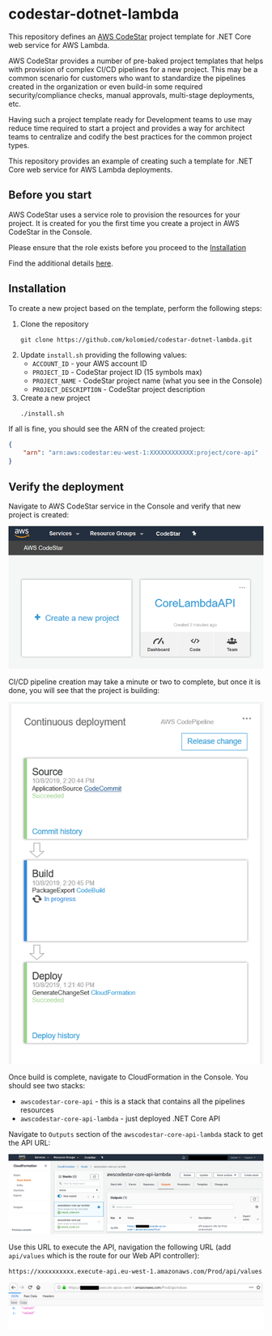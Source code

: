 # codestar-dotnet-lambda
This repository defines an [AWS CodeStar]() project template for .NET Core web service for AWS Lambda.

AWS CodeStar provides a number of pre-baked project templates that helps with provision of complex 
CI/CD pipelines for a new project. This may be a common scenario for customers who want to standardize 
the pipelines created in the organization or even build-in some required security/compliance checks, 
manual approvals, multi-stage deployments, etc.

Having such a project template ready for Development teams to use may reduce time required to start 
a project and provides a way for architect teams to centralize and codify the best practices for the 
common project types.

This repository provides an example of creating such a template for .NET Core web service for 
AWS Lambda deployments.

## Before you start
AWS CodeStar uses a service role to provision the resources for your project.
It is created for you the first time you create a project in AWS CodeStar in the Console.

Please ensure that the role exists before you proceed to the [Installation](#Installation)

Find the additional details [here](https://docs.aws.amazon.com/codestar/latest/userguide/access-permissions-service-role.html).

## Installation
To create a new project based on the template, perform the following steps:

1. Clone the repository  
   ``` 
   git clone https://github.com/kolomied/codestar-dotnet-lambda.git 
   ```
1. Update ```install.sh``` providing the following values:
   - ```ACCOUNT_ID``` - your AWS account ID
   - ```PROJECT_ID``` - CodeStar project ID (15 symbols max)
   - ```PROJECT_NAME``` - CodeStar project name (what you see in  the Console)
   - ```PROJECT_DESCRIPTION``` - CodeStar project description
1. Create a new project  
   ```
   ./install.sh
   ```

If all is fine, you should see the ARN of the created project:
```json
{
    "arn": "arn:aws:codestar:eu-west-1:XXXXXXXXXXXX:project/core-api"
}
```

## Verify the deployment
Navigate to AWS CodeStar service in the Console and verify that new project is created:

![](doc/codestar-project.png)

CI/CD pipeline creation may take a minute or two to complete, but once it is done, you
will see that the project is building:

![](doc/build-pipeline.png)

Once build is complete, navigate to CloudFormation in the Console. You should see two 
stacks:

 - ```awscodestar-core-api``` - this is a stack that contains all the pipelines resources
 - ```awscodestar-core-api-lambda``` - just deployed .NET Core API

 Navigate to ```Outputs``` section of the ```awscodestar-core-api-lambda``` stack to
 get the API URL:

![](doc/api-url.png)

Use this URL to execute the API, navigation the following URL (add ```api/values``` which
is the route for our Web API controller):

```
https://xxxxxxxxxx.execute-api.eu-west-1.amazonaws.com/Prod/api/values
```

![](doc/api-response.png)
